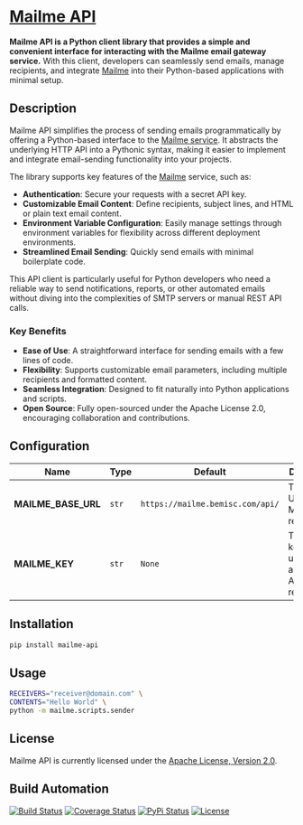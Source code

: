 # [Mailme API](http://mailme-api.hive.pt)

**Mailme API is a Python client library that provides a simple and convenient interface for interacting with the Mailme email gateway service.** With this client, developers can seamlessly send emails, manage recipients, and integrate [Mailme](http://mailme.hive.pt) into their Python-based applications with minimal setup.

## Description

Mailme API simplifies the process of sending emails programmatically by offering a Python-based interface to the [Mailme service](http://mailme.hive.pt). It abstracts the underlying HTTP API into a Pythonic syntax, making it easier to implement and integrate email-sending functionality into your projects.

The library supports key features of the [Mailme](http://mailme.hive.pt) service, such as:

- **Authentication**: Secure your requests with a secret API key.
- **Customizable Email Content**: Define recipients, subject lines, and HTML or plain text email content.
- **Environment Variable Configuration**: Easily manage settings through environment variables for flexibility across different deployment environments.
- **Streamlined Email Sending**: Quickly send emails with minimal boilerplate code.

This API client is particularly useful for Python developers who need a reliable way to send notifications, reports, or other automated emails without diving into the complexities of SMTP servers or manual REST API calls.

### Key Benefits

- **Ease of Use**: A straightforward interface for sending emails with a few lines of code.
- **Flexibility**: Supports customizable email parameters, including multiple recipients and formatted content.
- **Seamless Integration**: Designed to fit naturally into Python applications and scripts.
- **Open Source**: Fully open-sourced under the Apache License 2.0, encouraging collaboration and contributions.

## Configuration

| Name                | Type  | Default                          | Description                                             |
| ------------------- | ----- | -------------------------------- | ------------------------------------------------------- |
| **MAILME_BASE_URL** | `str` | `https://mailme.bemisc.com/api/` | The base URL for the Mailme API requests.               |
| **MAILME_KEY**      | `str` | `None`                           | The secret key to be used to authenticate API requests. |

## Installation

```bash
pip install mailme-api
```

## Usage

```bash
RECEIVERS="receiver@domain.com" \
CONTENTS="Hello World" \
python -m mailme.scripts.sender
```

## License

Mailme API is currently licensed under the [Apache License, Version 2.0](http://www.apache.org/licenses/).

## Build Automation

[![Build Status](https://github.com/hivesolutions/mailme-api/workflows/Main%20Workflow/badge.svg)](https://github.com/hivesolutions/mailme-api/actions)
[![Coverage Status](https://coveralls.io/repos/hivesolutions/mailme-api/badge.svg?branch=master)](https://coveralls.io/r/hivesolutions/mailme-api?branch=master)
[![PyPi Status](https://img.shields.io/pypi/v/mailme-api.svg)](https://pypi.python.org/pypi/mailme-api)
[![License](https://img.shields.io/badge/license-Apache%202.0-blue.svg)](https://www.apache.org/licenses/)
